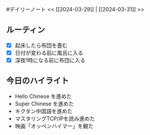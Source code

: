 #デイリーノート
<< [[2024-03-29]] | [[2024-03-31]] >>
## ルーティン
- [x] 起床したら布団を畳む
- [x] 日付が変わる前に風呂に入る
- [x] 深夜1時になる前に布団に入る
## 今日のハイライト
- Hello Chinese を進めた
- Super Chinese を進めた
- キクタン中国語を進めた
- マスタリングTCP/IPを読み進めた
- 映画「オッペンハイマー」を観た
